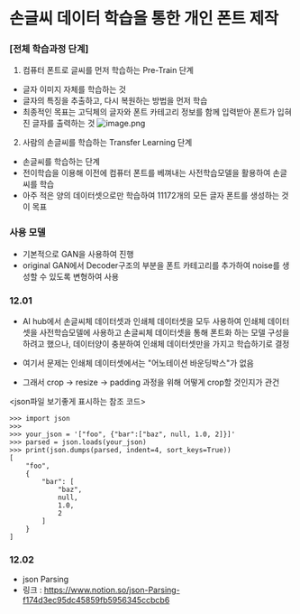 # 손글씨 데이터 학습을 통한 개인 폰트 제작


### [전체 학습과정 단계]
1) 컴퓨터 폰트로 글씨를 먼저 학습하는 Pre-Train 단계
- 글자 이미지 자체를 학습하는 것
- 글자의 특징을 추출하고, 다시 복원하는 방법을 먼저 학습
- 최종적인 목표는 고딕체의 글자와 폰트 카테고리 정보를 함께 입력받아 폰트가 입혀진 글자를 출력하는 것
![image.png](attachment:image.png)

2) 사람의 손글씨를 학습하는 Transfer Learning 단계
- 손글씨를 학습하는 단계
- 전이학습을 이용해 이전에 컴퓨터 폰트를 베껴내는 사전학습모델을 활용하여 손글씨를 학습
 - 아주 적은 양의 데이터셋으로만 학습하여 11172개의 모든 글자 폰트를 생성하는 것이 목표


### 사용 모델
- 기본적으로 GAN을 사용하여 진행
- original GAN에서 Decoder구조의 부분을 폰트 카테고리를 추가하여 noise를 생성할 수 있도록 변형하여 사용


### 12.01
- AI hub에서 손글씨체 데이터셋과 인쇄체 데이터셋을 모두 사용하여 인쇄체 데이터셋을 사전학습모델에 사용하고 손글씨체 데이터셋을 통해 폰트화 하는 모델 구성을 하려고 했으나, 데이터양이 충분하여 인쇄체 데이터셋만을 가지고 학습하기로 결정

- 여기서 문제는 인쇄체 데이터셋에서는 "어노테이션 바운딩박스"가 없음
- 그래서 crop -> resize -> padding 과정을 위해 어떻게 crop할 것인지가 관건

<json파일 보기좋게 표시하는 참조 코드>

```
>>> import json
>>>
>>> your_json = '["foo", {"bar":["baz", null, 1.0, 2]}]'
>>> parsed = json.loads(your_json)
>>> print(json.dumps(parsed, indent=4, sort_keys=True))
[
    "foo", 
    {
        "bar": [
            "baz", 
            null, 
            1.0, 
            2
        ]
    }
]
```


### 12.02
- json Parsing
- 링크 : https://www.notion.so/json-Parsing-f174d3ec95dc45859fb5956345ccbcb6